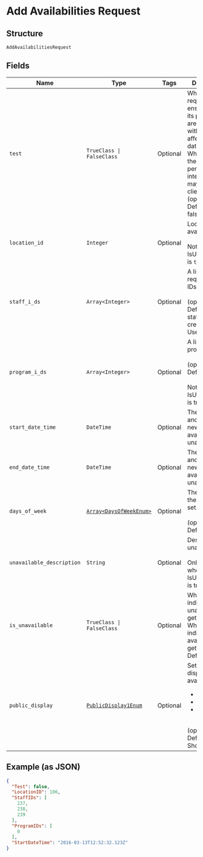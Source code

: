 
# Add Availabilities Request

## Structure

`AddAvailabilitiesRequest`

## Fields

| Name | Type | Tags | Description |
|  --- | --- | --- | --- |
| `test` | `TrueClass \| FalseClass` | Optional | When `true`, the request ensures that its parameters are valid without affecting real data.<br>When `false`, the request performs as intended and may affect live client data.<br>(optional) Defaults to false. |
| `location_id` | `Integer` | Optional | Location of availability.<br><br />Not used when IsUnavailable is `true`. |
| `staff_i_ds` | `Array<Integer>` | Optional | A list of requested staff IDs.<br /><br>(optional) Defaults to staff ID of user credentials. Use 0 for all. |
| `program_i_ds` | `Array<Integer>` | Optional | A list of program IDs.<br /><br>(optional) Defaults to all.<br><br />Not used when IsUnavailable is true. |
| `start_date_time` | `DateTime` | Optional | The start date and time of the new availabilities or unavailabilities. |
| `end_date_time` | `DateTime` | Optional | The end date and time of the new availabilities or unavailabilities. |
| `days_of_week` | [`Array<DaysOfWeekEnum>`](../../doc/models/days-of-week-enum.md) | Optional | The days of the week to set.<br /><br>(optional) Defaults to all. |
| `unavailable_description` | `String` | Optional | Description of unavalability.<br><br />Only used when IsUnavailable is true. |
| `is_unavailable` | `TrueClass \| FalseClass` | Optional | When `true`, indicates that unavailability is getting added. When `false`, indicates that availability is getting added.<br>Default: **false** |
| `public_display` | [`PublicDisplay1Enum`](../../doc/models/public-display-1-enum.md) | Optional | Sets the public display of the availability.<br /><ul><li>Show</li><li>Mask</li><li>Hide</li></ul><br>(optional) Defaults to Show. |

## Example (as JSON)

```json
{
  "Test": false,
  "LocationID": 106,
  "StaffIDs": [
    237,
    238,
    239
  ],
  "ProgramIDs": [
    0
  ],
  "StartDateTime": "2016-03-13T12:52:32.123Z"
}
```


